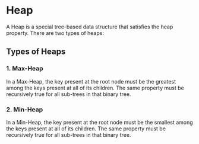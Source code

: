 # Heap
A Heap is a special tree-based data structure that satisfies the heap property. There are two types of heaps:

## Types of Heaps

### 1. Max-Heap
In a Max-Heap, the key present at the root node must be the greatest among the keys present at all of its children. The same property must be recursively true for all sub-trees in that binary tree.

### 2. Min-Heap
In a Min-Heap, the key present at the root node must be the smallest among the keys present at all of its children. The same property must be recursively true for all sub-trees in that binary tree.
